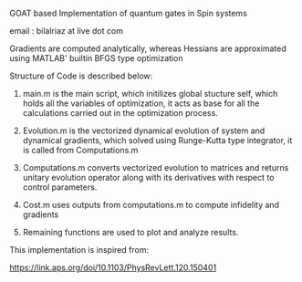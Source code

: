 GOAT based Implementation of quantum gates in Spin systems

email : bilalriaz at live dot com

Gradients are computed analytically, whereas Hessians are approximated using MATLAB' builtin BFGS type optimization

Structure of Code is described below:

1. main.m is the main script, which initilizes global stucture self, which holds all the variables of optimization, it acts as base for all the calculations carried out in the optimization process.

2. Evolution.m is the vectorized dynamical evolution of system and dynamical gradients, which solved using Runge-Kutta type integrator, it is called from Computations.m

3. Computations.m converts vectorized evolution to matrices and returns unitary evolution operator along with its derivatives with respect to control parameters.

4. Cost.m uses outputs from computations.m to compute infidelity and gradients

5. Remaining functions are used to plot and analyze results.


This implementation is inspired from:

https://link.aps.org/doi/10.1103/PhysRevLett.120.150401
